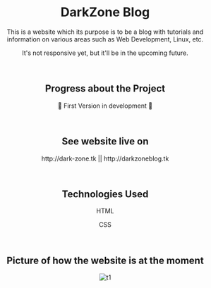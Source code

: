 <h1 align="center">DarkZone Blog</h1>

<p align="center"> This is a website which its purpose is to be a blog with tutorials and information on various areas such as Web Development, Linux, etc. </p>
<p align="center"> It's not responsive yet, but it'll be in the upcoming future. </p>

<br>

<h2 align="center"> Progress about the Project </h2>
<p align="center"> 🚧 First Version in development 🚧 </p>

<br>

<h2 align="center"> See website live on </h2>
<p align="center"> http://dark-zone.tk || http://darkzoneblog.tk </p>

<br>

<h2 align="center"> Technologies Used </h2>

<p align="center"> HTML </p>
<p align="center"> CSS </p>

<br>

<h2 align="center"> Picture of how the website is at the moment </h2>

<div align="center">

![t1](https://user-images.githubusercontent.com/75745796/206932048-eeecdff5-77fb-4707-bd75-524a2acf21bc.png)

</div>
